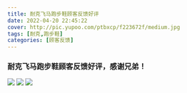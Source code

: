 ```yaml
---
title: 耐克飞马跑步鞋顾客反馈好评
date: 2022-04-20 22:45:22
cover: http://pic.yupoo.com/ptbxcp/f223672f/medium.jpg
tags: [耐克,跑步鞋]
categories: [顾客反馈]
---
```


###  耐克飞马跑步鞋顾客反馈好评，感谢兄弟！
![](http://pic.yupoo.com/ptbxcp/2fb1bf0f/39d58210.jpg)
![](http://pic.yupoo.com/ptbxcp/f223672f/ce0b6dbd.jpg)
![](http://pic.yupoo.com/ptbxcp/add536ad/0895b907.jpg)
